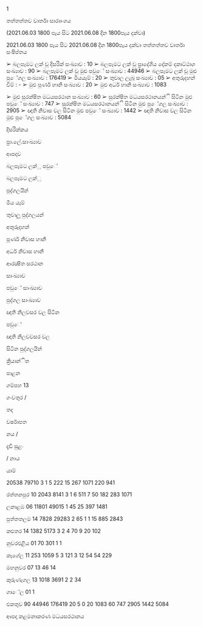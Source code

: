 1

තත්තත්තව වාර්තා සාරාාංශය

(2021.06.03 1800 පැය සිට 2021.06.08 දින 1800පැය දක්වා)

2021.06.03 1800 පැය සිට 2021.06.08 දින 1800පැය දක්වා තත්තත්තව වාර්තා සංෂිප්තය

➢ බලපෑමට ලක් වූ දිසරික් සංඛ්‍යාව : 10 ➢ බලපෑමට ලක් වූ ප්‍රාදේශිය දේකම් දකාට්ඨාශ සංඛ්‍යාව : 90 ➢ බලපෑමට ලක් වූ මුළු පවුේ සංඛ්‍යාව : 44946 ➢ බලපෑමට ලක් වූ මුළු පුේගල සංඛ්‍යාව : 176419 ➢ මියයෑම් : 20 ➢ තුවාල ලැබූ සංඛ්‍යාව : 05 ➢ අතුරුදහන් වීම් : - ➢ මුළු පූර්ණ හානි සංඛ්‍යාව : 20 ➢ මුළු අර්ධ හානි සංඛ්‍යාව : 1083

➢ මුළු සුරක්ෂිත මධයසරථාන සංඛ්‍යාව : 60 ➢ සුරක්ෂිත මධයසරථානයන්ි සිටින මුළු පවුේ සංඛ්‍යාව : 747 ➢ සුරක්ෂිත මධයසරථානයන්ි සිටින මුළු පුේගල සංඛ්‍යාව : 2905 ➢ ඥාති නිවාස වල සිටින මුළු පවුේ සංඛ්‍යාව : 1442 ➢ ඥාති නිවාස වල සිටින මුළු පුේගල සංඛ්‍යාව : 5084

දිසරික්කය

ප්‍රා.ලේ.සාංඛ්‍යාව

ආපදාව

බලපෑමට ලක්ූ පවුේ

බලපෑමට ලක්ූ

පුද්ගලයින්

මිය යෑම්

තුවාලූ පුද්ගලයන්

අතුරුදහන්

පූර්ණ නිවාස හානි

අර්ධ නිවාස හානි

ආරක්‍ෂිත සරථාන

සාංඛ්‍යාව

පවුේ සාංඛ්‍යාව

පුද්ගල සාංඛ්‍යාව

ඥාති නිලවසර වල සිටින

පවුේ

ඥාති නිලවවසර වල

සිටින පුද්ගලයින්

ක්‍රියාන්ිත

පාළන

ගම්පහ 13

ගංවතුර /

තද

වර්ෂාපත

නය /

දැඩි සුළං

/ නාය

යාම්

20538 79710 3 1 5 222 15 267 1071 220 941

රත්තනපුර 10 2043 8141 3 1 6 511 7 50 182 283 1071

ලකාළඹ 06 11801 49015 1 45 25 397 1481

පුත්තතලම 14 7828 29283 2 65 1 1 15 885 2843

කළුතර 14 1382 5173 3 2 4 70 9 20 102

නුවරඑළිය 01 70 301 1 1

කෑගේල 11 253 1059 5 3 121 3 12 54 54 229

මහනුවර 07 13 46 14

කුරුණෑගල 13 1018 3691 2 2 34

ගාේල 01 1

එකතුව 90 44946 176419 20 5 0 20 1083 60 747 2905 1442 5084

ආපදා කළමනාකරණ මධයසරථානය
